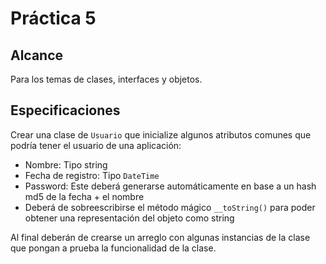 # Práctica 5

## Alcance

Para los temas de clases, interfaces y objetos.

## Especificaciones

Crear una clase de `Usuario` que inicialize algunos atributos comunes que podría tener el usuario de una aplicación:
* Nombre: Tipo string
* Fecha de registro: Tipo `DateTime`
* Password: Este deberá generarse automáticamente en base a un hash md5 de la fecha + el nombre
* Deberá de sobreescribirse el método mágico `__toString()` para poder obtener una representación del objeto como string

Al final deberán de crearse un arreglo con algunas instancias de la clase que pongan a prueba la funcionalidad de la clase.